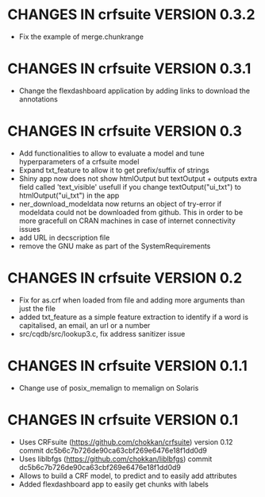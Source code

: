# CHANGES IN crfsuite VERSION 0.3.2

- Fix the example of merge.chunkrange

# CHANGES IN crfsuite VERSION 0.3.1

- Change the flexdashboard application by adding links to download the annotations

# CHANGES IN crfsuite VERSION 0.3

- Add functionalities to allow to evaluate a model and tune hyperparameters of a crfsuite model
- Expand txt_feature to allow it to get prefix/suffix of strings
- Shiny app now does not show htmlOutput but textOutput + outputs extra field called 'text_visible' usefull if you change textOutput("ui_txt") to htmlOutput("ui_txt") in the app
- ner_download_modeldata now returns an object of try-error if modeldata could not be downloaded from github. This in order to be more gracefull on CRAN machines in case of internet connectivity issues
- add URL in decscription file
- remove the GNU make as part of the SystemRequirements

# CHANGES IN crfsuite VERSION 0.2

- Fix for as.crf when loaded from file and adding more arguments than just the file
- added txt_feature as a simple feature extraction to identify if a word is capitalised, an email, an url or a number
- src/cqdb/src/lookup3.c, fix address sanitizer issue 

# CHANGES IN crfsuite VERSION 0.1.1

- Change use of posix_memalign to memalign on Solaris

# CHANGES IN crfsuite VERSION 0.1

- Uses CRFsuite (https://github.com/chokkan/crfsuite) version 0.12 commit dc5b6c7b726de90ca63cbf269e6476e18f1dd0d9
- Uses liblbfgs (https://github.com/chokkan/liblbfgs) commit dc5b6c7b726de90ca63cbf269e6476e18f1dd0d9
- Allows to build a CRF model, to predict and to easily add attributes 
- Added flexdashboard app to easily get chunks with labels
